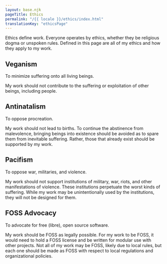 ```yaml
---
layout: base.njk
pageTitle: Ethics
permalink: "/{{ locale }}/ethics/index.html"
translationKey: "ethicsPage"
---
```

Ethics define work. Everyone operates by ethics, whether they be religious dogma or unspoken rules. Defined in this page are all of my ethics and how they apply to my work.

## Veganism
To minimize suffering onto all living beings.

My work should not contribute to the suffering or exploitation of other beings, including people.

## Antinatalism
To oppose procreation.

My work should not lead to births. To continue the abstinence from malevolence, bringing beings into existence should be avoided as to spare them from inevitable suffering. Rather, those that already exist should be supported by my work.

## Pacifism
To oppose war, militaries, and violence.

My work should not support institutions of military, war, riots, and other manifestations of violence. These institutions perpetuate the worst kinds of suffering. While my work may be unintentionally used by the institutions, they will not be designed for them.

## FOSS Advocacy
To advocate for free (libre), open source software.

My work should be FOSS as legally possible. For my work to be FOSS, it would need to hold a FOSS license and be written for modular use with other projects. Not all of my work may be FOSS, likely due to local rules, but each one should be made as FOSS with respect to local regulations and organizational policies.